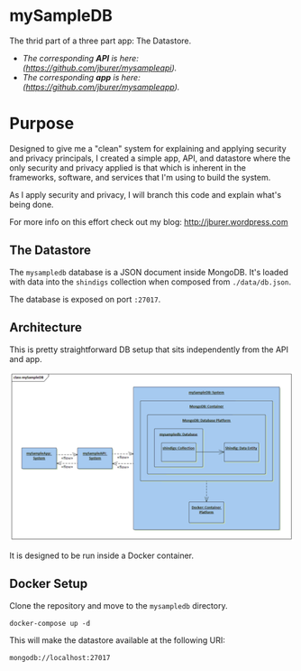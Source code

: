 # mySampleDB

The thrid part of a three part app: The Datastore.

- _The corresponding **API** is here: (https://github.com/jburer/mysampleapi)._
- _The corresponding **app** is here: (https://github.com/jburer/mysampleapp)._

# Purpose

Designed to give me a "clean" system for explaining and applying security and
privacy principals, I created a simple app, API, and datastore where the
only security and privacy applied is that which is inherent in the frameworks, software,
and services that I'm using to build the system.

As I apply security and privacy, I will branch this code and explain what's being done.

For more info on this effort check out my blog: <a href="http://jburer.wordpress.com" target="_blank">http://jburer.wordpress.com</a>

## The Datastore

The `mysampledb` database is a JSON document inside MongoDB. It's loaded with data
into the `shindigs` collection when composed from
`./data/db.json`.

The database is exposed on port `:27017`.

## Architecture

This is pretty straightforward DB setup that sits independently from the API and app.

![mySampleDB](/images/mySampleDB.gif)

It is designed to be run inside a Docker container.

## Docker Setup

Clone the repository and move to the `mysampledb` directory.

```
docker-compose up -d
```

This will make the datastore available at the following URI:

```
mongodb://localhost:27017
```
